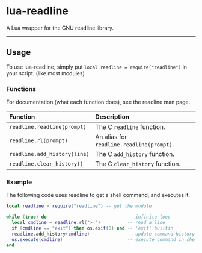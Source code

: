 lua-readline
===============================================================================

A Lua wrapper for the GNU readline library.
* * * * * * * * * * * * * * * * * * * * * * * * * * * * * * * * * * * * * * * *

Usage
-------------------------------------------------------------------------------
To use lua-readline, simply put `local readline = require("readline")`
in your script. (like most modules)

### Functions
For documentation (what each function does), see the readline man page.

|         **Function**         |             **Description**               |
|:---------------------------- |:----------------------------------------- |
| `readline.readline(prompt)`  | The C `readline` function.                |
| `readline.rl(prompt)`        | An alias for `readline.readline(prompt)`. |
| `readline.add_history(line)` | The C `add_history` function.             |
| `readline.clear_history()`   | The C `clear_history` function.           |

### Example
The following code uses readline to get a shell command, and executes it.

```lua
local readline = require("readline") -- get the module

while (true) do                              -- infinite loop
  local cmdline = readline.rl("> ")          -- read a line
  if (cmdline == "exit") then os.exit(0) end -- 'exit' builtin
  readline.add_history(cmdline)              -- update command history
  os.execute(cmdline)                        -- execute command in shell
end
```
